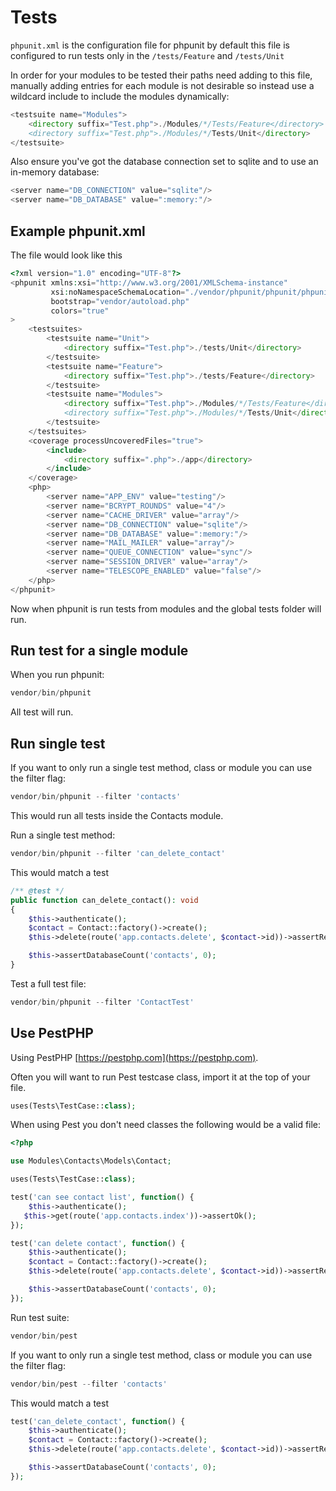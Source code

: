 # Tests

`phpunit.xml` is the configuration file for phpunit by default this file is configured to run tests only in the `/tests/Feature` and `/tests/Unit`

In order for your modules to be tested their paths need adding to this file, manually adding entries for each module is not desirable so instead use a wildcard include to include the modules dynamically:

```php
<testsuite name="Modules">
    <directory suffix="Test.php">./Modules/*/Tests/Feature</directory>
    <directory suffix="Test.php">./Modules/*/Tests/Unit</directory>
</testsuite>
```

Also ensure you've got the database connection set to sqlite and to use an in-memory database:

```php
<server name="DB_CONNECTION" value="sqlite"/>
<server name="DB_DATABASE" value=":memory:"/>
```

## Example phpunit.xml

The file would look like this

```php
<?xml version="1.0" encoding="UTF-8"?>
<phpunit xmlns:xsi="http://www.w3.org/2001/XMLSchema-instance"
         xsi:noNamespaceSchemaLocation="./vendor/phpunit/phpunit/phpunit.xsd"
         bootstrap="vendor/autoload.php"
         colors="true"
>
    <testsuites>
        <testsuite name="Unit">
            <directory suffix="Test.php">./tests/Unit</directory>
        </testsuite>
        <testsuite name="Feature">
            <directory suffix="Test.php">./tests/Feature</directory>
        </testsuite>
        <testsuite name="Modules">
            <directory suffix="Test.php">./Modules/*/Tests/Feature</directory>
            <directory suffix="Test.php">./Modules/*/Tests/Unit</directory>
        </testsuite>
    </testsuites>
    <coverage processUncoveredFiles="true">
        <include>
            <directory suffix=".php">./app</directory>
        </include>
    </coverage>
    <php>
        <server name="APP_ENV" value="testing"/>
        <server name="BCRYPT_ROUNDS" value="4"/>
        <server name="CACHE_DRIVER" value="array"/>
        <server name="DB_CONNECTION" value="sqlite"/>
        <server name="DB_DATABASE" value=":memory:"/>
        <server name="MAIL_MAILER" value="array"/>
        <server name="QUEUE_CONNECTION" value="sync"/>
        <server name="SESSION_DRIVER" value="array"/>
        <server name="TELESCOPE_ENABLED" value="false"/>
    </php>
</phpunit>
```

Now when phpunit is run tests from modules and the global tests folder will run.

## Run test for a single module

When you run phpunit:

```php
vendor/bin/phpunit
```

All test will run. 

## Run single test

If you want to only run a single test method, class or module you can use the filter flag:

```php
vendor/bin/phpunit --filter 'contacts'
```

This would run all tests inside the Contacts module.

Run a single test method:

```php
vendor/bin/phpunit --filter 'can_delete_contact'
```

This would match a test

```php
/** @test */
public function can_delete_contact(): void
{
    $this->authenticate();
    $contact = Contact::factory()->create();
    $this->delete(route('app.contacts.delete', $contact->id))->assertRedirect(route('app.contacts.index'));

    $this->assertDatabaseCount('contacts', 0);
}
```

Test a full test file:

```php
vendor/bin/phpunit --filter 'ContactTest' 
```

## Use PestPHP

Using PestPHP [https://pestphp.com](https://pestphp.com).

Often you will want to run Pest testcase class, import it at the top of your file. 

```php
uses(Tests\TestCase::class);
```

When using Pest you don't need classes the following would be a valid file:

```php
<?php

use Modules\Contacts\Models\Contact;

uses(Tests\TestCase::class);

test('can see contact list', function() {
    $this->authenticate();
   $this->get(route('app.contacts.index'))->assertOk();
});

test('can delete contact', function() {
    $this->authenticate();
    $contact = Contact::factory()->create();
    $this->delete(route('app.contacts.delete', $contact->id))->assertRedirect(route('app.contacts.index'));

    $this->assertDatabaseCount('contacts', 0);
});
```

Run test suite:

```php
vendor/bin/pest
```

If you want to only run a single test method, class or module you can use the filter flag:

```php
vendor/bin/pest --filter 'contacts'
```

This would match a test

```php
test('can_delete_contact', function() {
    $this->authenticate();
    $contact = Contact::factory()->create();
    $this->delete(route('app.contacts.delete', $contact->id))->assertRedirect(route('app.contacts.index'));

    $this->assertDatabaseCount('contacts', 0);
});
```
